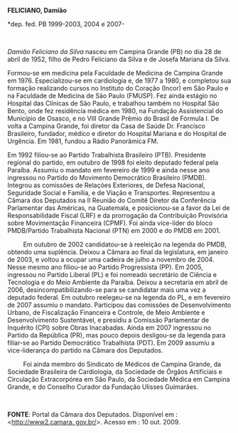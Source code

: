 **FELICIANO, Damião**

\*dep. fed. PB 1999-2003, 2004 e 2007-

               

*Damião Feliciano da Silva* nasceu em Campina Grande (PB) no dia 28 de
abril de 1952, filho de Pedro Feliciano da Silva e de Josefa Mariana da
Silva.

Formou-se em medicina pela Faculdade de Medicina de Campina Grande em
1976. Especializou-se em cardiologia e, de 1977 a 1980, e completou sua
formação realizando cursos no Instituto do Coração (Incor) em São Paulo
e na Faculdade de Medicina de São Paulo (FMUSP). Fez ainda estágio no
Hospital das Clínicas de São Paulo, e trabalhou também no Hospital São
Bento, onde fez residência médica em 1980, na Fundação Assistencial do
Município de Osasco, e no VIII Grande Prêmio do Brasil de Fórmula I. De
volta a Campina Grande, foi diretor da Casa de Saúde Dr. Francisco
Brasileiro, fundador, médico e diretor do Hospital Mariana e do Hospital
de Urgência. Em 1981, fundou a Rádio Panorâmica FM.

Em 1992 filiou-se ao Partido Trabalhista Brasileiro (PTB). Presidente
regional do partido, em outubro de 1998 foi eleito deputado federal pela
Paraíba. Assumiu o mandato em fevereiro de 1999 e ainda nesse ano
ingressou no Partido do Movimento Democrático Brasileiro (PMDB).
Integrou as comissões de Relações Exteriores, de Defesa Nacional,
Seguridade Social e Família, e de Viação e Transportes. Representou a
Câmara dos Deputados na II Reunião do Comitê Diretor da Conferência
Parlamentar das Américas, na Guatemala, e posicionou-se a favor da Lei
de Responsabilidade Fiscal (LRF) e da prorrogação da Contribuição
Provisória sobre Movimentação Financeira (CPMF). Foi ainda vice-líder do
bloco PMDB/Partido Trabalhista Nacional (PTN) em 2000 e do PMDB em 2001.

         Em outubro de 2002 candidatou-se à reeleição na legenda do
PMDB, obtendo uma suplência. Deixou a Câmara ao final da legislatura, em
janeiro de 2003, e voltou a ocupar uma cadeira de julho a novembro de
2004. Nesse mesmo ano filiou-se ao Partido Progressista (PP). Em 2005,
ingressou no Partido Liberal (PL) e foi nomeado secretário de Ciência e
Tecnologia e do Meio Ambiente da Paraíba. Deixou a secretaria em abril
de 2006, desincompatibilizando-se para se candidatar mais uma vez a
deputado federal. Em outubro reelegeu-se na legenda do PL, e em
fevereiro de 2007 assumiu o mandato. Participou das comissões de
Desenvolvimento Urbano, de Fiscalização Financeira e Controle, de Meio
Ambiente e Desenvolvimento Sustentável, e presidiu a Comissão
Parlamentar de Inquérito (CPI) sobre Obras Inacabadas. Ainda em 2007
ingressou no Partido da República (PR), mas pouco depois desligou-se da
legenda para filiar-se ao Partido Democrático Trabalhista (PDT). Em 2009
assumiu a vice-liderança do partido na Câmara dos Deputados.

         Foi ainda membro do Sindicato de Médicos de Campina Grande, da
Sociedade Brasileira de Cardiologia, da Sociedade de Órgãos Artificiais
e Circulação Extracorpórea em São Paulo, da Sociedade Médica em Campina
Grande, e do Conselho Curador da Fundação Ulisses Guimarães.

 

**FONTE**: Portal da Câmara dos Deputados. Disponível em :
\<[http://www2.camara. gov.br/](http://www2.camara.%20gov.br/)\>. Acesso
em : 10 out. 2009.         

 

         

 

 
